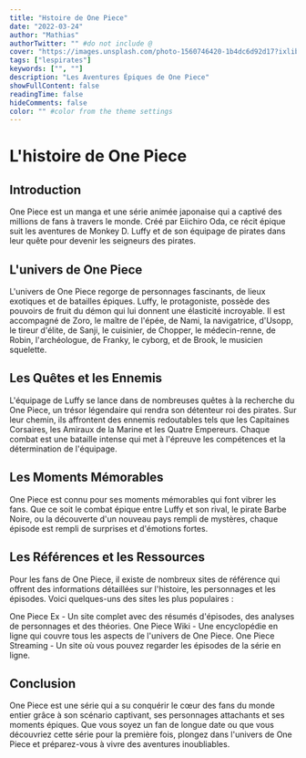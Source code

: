 ```yaml
---
title: "Hstoire de One Piece"
date: "2022-03-24"
author: "Mathias"
authorTwitter: "" #do not include @
cover: "https://images.unsplash.com/photo-1560746420-1b4dc6d92d17?ixlib=rb-4.0.3&ixid=M3wxMjA3fDB8MHxwaG90by1wYWdlfHx8fGVufDB8fHx8fA%3D%3D&auto=format&fit=crop&w=600&q=80"
tags: ["lespirates"]
keywords: ["", ""]
description: "Les Aventures Épiques de One Piece"
showFullContent: false
readingTime: false
hideComments: false
color: "" #color from the theme settings
---
```


# L'histoire de One Piece

## Introduction
One Piece est un manga et une série animée japonaise qui a captivé des millions de fans à travers le monde. Créé par Eiichiro Oda, ce récit épique suit les aventures de Monkey D. Luffy et de son équipage de pirates dans leur quête pour devenir les seigneurs des pirates.

## L'univers de One Piece
L'univers de One Piece regorge de personnages fascinants, de lieux exotiques et de batailles épiques. Luffy, le protagoniste, possède des pouvoirs de fruit du démon qui lui donnent une élasticité incroyable. Il est accompagné de Zoro, le maître de l'épée, de Nami, la navigatrice, d'Usopp, le tireur d'élite, de Sanji, le cuisinier, de Chopper, le médecin-renne, de Robin, l'archéologue, de Franky, le cyborg, et de Brook, le musicien squelette.

## Les Quêtes et les Ennemis
L'équipage de Luffy se lance dans de nombreuses quêtes à la recherche du One Piece, un trésor légendaire qui rendra son détenteur roi des pirates. Sur leur chemin, ils affrontent des ennemis redoutables tels que les Capitaines Corsaires, les Amiraux de la Marine et les Quatre Empereurs. Chaque combat est une bataille intense qui met à l'épreuve les compétences et la détermination de l'équipage.

## Les Moments Mémorables
One Piece est connu pour ses moments mémorables qui font vibrer les fans. Que ce soit le combat épique entre Luffy et son rival, le pirate Barbe Noire, ou la découverte d'un nouveau pays rempli de mystères, chaque épisode est rempli de surprises et d'émotions fortes.

## Les Références et les Ressources
Pour les fans de One Piece, il existe de nombreux sites de référence qui offrent des informations détaillées sur l'histoire, les personnages et les épisodes. Voici quelques-uns des sites les plus populaires :

One Piece Ex - Un site complet avec des résumés d'épisodes, des analyses de personnages et des théories.
One Piece Wiki - Une encyclopédie en ligne qui couvre tous les aspects de l'univers de One Piece.
One Piece Streaming - Un site où vous pouvez regarder les épisodes de la série en ligne.

## Conclusion
One Piece est une série qui a su conquérir le cœur des fans du monde entier grâce à son scénario captivant, ses personnages attachants et ses moments épiques. Que vous soyez un fan de longue date ou que vous découvriez cette série pour la première fois, plongez dans l'univers de One Piece et préparez-vous à vivre des aventures inoubliables.
